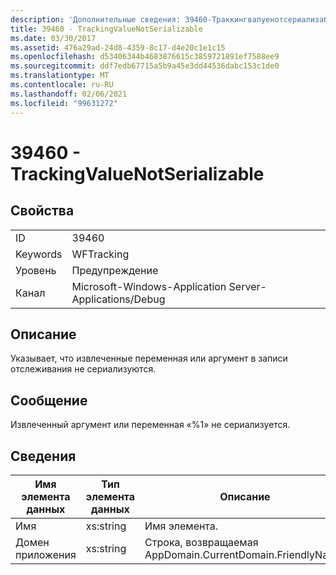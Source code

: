 ```yaml
---
description: 'Дополнительные сведения: 39460-Траккингвалуенотсериализабле'
title: 39460 - TrackingValueNotSerializable
ms.date: 03/30/2017
ms.assetid: 476a29ad-24d8-4359-8c17-d4e20c1e1c15
ms.openlocfilehash: d53406344b4683876615c3859721891ef7588ee9
ms.sourcegitcommit: ddf7edb67715a5b9a45e3dd44536dabc153c1de0
ms.translationtype: MT
ms.contentlocale: ru-RU
ms.lasthandoff: 02/06/2021
ms.locfileid: "99631272"
---
```

# <a name="39460---trackingvaluenotserializable"></a>39460 - TrackingValueNotSerializable

## <a name="properties"></a>Свойства  
  
|||  
|-|-|  
|ID|39460|  
|Keywords|WFTracking|  
|Уровень|Предупреждение|  
|Канал|Microsoft-Windows-Application Server-Applications/Debug|  
  
## <a name="description"></a>Описание  

 Указывает, что извлеченные переменная или аргумент в записи отслеживания не сериализуются.  
  
## <a name="message"></a>Сообщение  

 Извлеченный аргумент или переменная «%1» не сериализуется.  
  
## <a name="details"></a>Сведения  
  
|Имя элемента данных|Тип элемента данных|Описание|  
|--------------------|--------------------|-----------------|  
|Имя|xs:string|Имя элемента.|  
|Домен приложения|xs:string|Строка, возвращаемая AppDomain.CurrentDomain.FriendlyName.|
